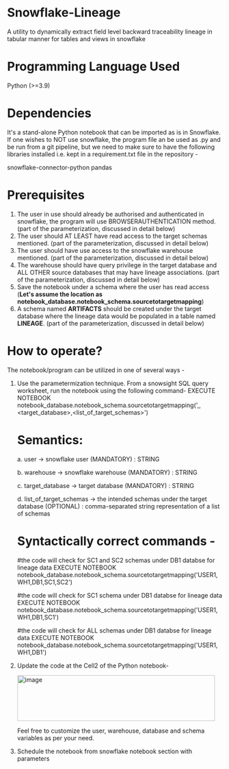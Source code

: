 # Snowflake-Lineage
A utility to dynamically extract field level backward traceability lineage in tabular manner for tables and views in snowflake 

# Programming Language Used
Python (>=3.9)

# Dependencies
It's a stand-alone Python notebook that can be imported as is in Snowflake. If one wishes to NOT use snowflake, the program file an be used as .py and be run from a git pipeline, but we need to make sure to have the following libraries installed i.e. kept in a requirement.txt file in the repository -

snowflake-connector-python
pandas

# Prerequisites
1. The user in use should already be authorised and authenticated in snowflake, the program will use BROWSERAUTHENTICATION method. (part of the parameterization, discussed in detail below)
2. The user should AT LEAST have read access to the target schemas mentioned. (part of the parameterization, discussed in detail below)
3. The user should have use access to the snowflake warehouse mentioned. (part of the parameterization, discussed in detail below)
4. The warehouse should have query privilege in the target database and ALL OTHER source databases that may have lineage associations. (part of the parameterization, discussed in detail below)
5. Save the notebook under a schema where the user has read access (**Let's assume the location as notebook_database.notebook_schema.sourcetotargetmapping**)
6. A schema named **ARTIFACTS** should be created under the target database where the lineage data would be populated in a table named **LINEAGE**. (part of the parameterization, discussed in detail below)

# How to operate?
The notebook/program can be utilized in one of several ways -

1. Use the parametermization technique. From a snowsight SQL query worksheet, run the notebook using the following command-
   EXECUTE NOTEBOOK notebook_database.notebook_schema.sourcetotargetmapping('<user>,<warehouse>,<target_database>,<list_of_target_schemas>')
   
   # Semantics:
   
     a. user -> snowflake user (MANDATORY) : STRING
   
     b. warehouse -> snowflake warehouse (MANDATORY) : STRING
   
     c. target_database -> target database (MANDATORY) : STRING
   
     d. list_of_target_schemas -> the intended schemas under the target database (OPTIONAL) : comma-separated string representation of a list of schemas

   # Syntactically correct commands -
   
   #the code will check for SC1 and SC2 schemas under DB1 databse for lineage data
   EXECUTE NOTEBOOK notebook_database.notebook_schema.sourcetotargetmapping('USER1,WH1,DB1,SC1,SC2')
   
   #the code will check for SC1 schema under DB1 databse for lineage data
   EXECUTE NOTEBOOK notebook_database.notebook_schema.sourcetotargetmapping('USER1,WH1,DB1,SC1')
   
   #the code will check for ALL schemas under DB1 databse for lineage data
   EXECUTE NOTEBOOK notebook_database.notebook_schema.sourcetotargetmapping('USER1,WH1,DB1')

3. Update the code at the Cell2 of the Python notebook-
   
   <img width="462" height="107" alt="image" src="https://github.com/user-attachments/assets/cef259cf-bf5c-4612-8b36-52d7420aaa40" />

   Feel free to customize the user, warehouse, database and schema variables as per your need.
  
4. Schedule the notebook from snowflake notebook section with parameters





